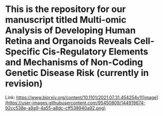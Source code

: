 # This is the repository for our manuscript titled Multi-omic Analysis of Developing Human Retina and Organoids Reveals Cell-Specific Cis-Regulatory Elements and Mechanisms of Non-Coding Genetic Disease Risk (currently in revision)
Link: https://www.biorxiv.org/content/10.1101/2021.07.31.454254v1![image](https://user-images.githubusercontent.com/95450809/144919674-92cc538e-a9a9-4a55-a8dc-cff538940a92.png)
